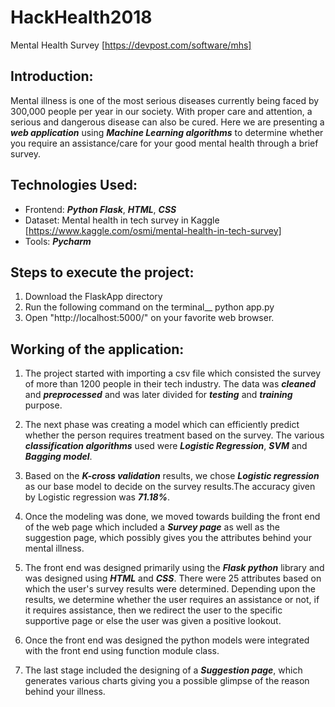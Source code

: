# HackHealth2018
Mental Health Survey
[https://devpost.com/software/mhs]

## Introduction:
Mental illness is one of the most serious diseases currently being faced by 300,000 people per year in our society. With proper care and attention, a serious and dangerous disease can also be cured. Here we are presenting a ***web application*** using ***Machine Learning algorithms*** to determine whether you require an assistance/care for your good mental health through a brief survey.

## Technologies Used:
- Frontend: ***Python Flask***, ***HTML***, ***CSS***
- Dataset: Mental health in tech survey in Kaggle [https://www.kaggle.com/osmi/mental-health-in-tech-survey]
- Tools: ***Pycharm***

## Steps to execute the project:
1. Download the FlaskApp directory
2. Run the following command on the terminal__ python app.py
3. Open "http://localhost:5000/" on your favorite web browser.

## Working of the application:
1. The project started with importing a csv file which consisted the survey of more than 1200 people in their tech industry. The data was ***cleaned*** and ***preprocessed*** and was later divided for ***testing*** and ***training*** purpose.

2. The next phase was creating a model which can efficiently predict whether the person requires treatment based on the survey. The various ***classification algorithms*** used were ***Logistic Regression***, ***SVM*** and ***Bagging model***.

3. Based on the ***K-cross validation*** results, we chose ***Logistic regression*** as our base model to decide on the survey results.The accuracy given by Logistic regression was ***71.18%***.

4. Once the modeling was done, we moved towards building the front end of the web page which included a ***Survey page*** as well as the suggestion page, which possibly gives you the attributes behind your mental illness.

5. The front end was designed primarily using the ***Flask python*** library and was designed using ***HTML*** and ***CSS***. There were 25 attributes based on which the user's survey results were determined. Depending upon the results, we determine whether the user requires an assistance or not, if it requires assistance, then we redirect the user to the specific supportive page or else the user was given a positive lookout.

6. Once the front end was designed the python models were integrated with the front end using function module class.

7. The last stage included the designing of a ***Suggestion page***, which generates various charts giving you a possible glimpse of the reason behind your illness.
